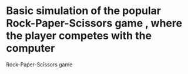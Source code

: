 # Basic simulation of the popular Rock-Paper-Scissors game , where the player competes with the computer 
Rock-Paper-Scissors game
